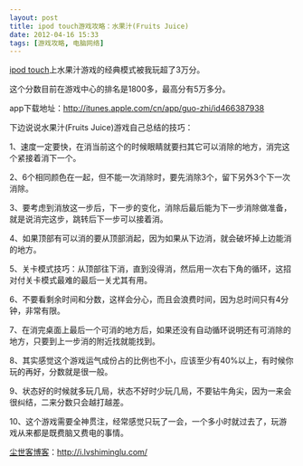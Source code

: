 ```yaml
---
layout: post
title: ipod touch游戏攻略：水果汁(Fruits Juice)
date: 2012-04-16 15:33
tags: [游戏攻略, 电脑网络]
---
```

<a href="http://i.lvshiminglu.com/tag/ipod-touch">ipod touch</a>上水果汁游戏的经典模式被我玩超了3万分。

这个分数目前在游戏中心的排名是1800多，最高分有5万多分。

app下载地址：<a href="http://itunes.apple.com/cn/app/guo-zhi/id466387938" target="_blank">http://itunes.apple.com/cn/app/guo-zhi/id466387938</a>

下边说说水果汁(Fruits Juice)游戏自己总结的技巧：

1、速度一定要快，在消当前这个的时候眼睛就要扫其它可以消除的地方，消完这个紧接着消下一个。

2、6个相同颜色在一起，但不能一次消除时，要先消除3个，留下另外3个下一次消除。

3、要考虑到消放这一步后，下一步的变化，消除后最后能为下一步消除做准备，就是说消完这步，跳转后下一步可以接着消。

4、如果顶部有可以消的要从顶部消起，因为如果从下边消，就会破坏掉上边能消的地方。

5、关卡模式技巧：从顶部往下消，直到没得消，然后用一次右下角的循环，这招对付关卡模式最难的最后一关尤其有用。

6、不要看剩余时间和分数，这样会分心，而且会浪费时间，因为总时间只有4分钟，非常有限。

7、在消完桌面上最后一个可消的地方后，如果还没有自动循环说明还有可消除的地方，只要到上一步消的附近找就能找到。

8、其实感觉这个游戏运气成份占的比例也不小，应该至少有40%以上，有时候你玩的再好，分数就是很一般。

9、状态好的时候就多玩几局，状态不好时少玩几局，不要钻牛角尖，因为一来会很纠结，二来分数只会越打越差。

10、这个游戏需要全神贯注，经常感觉只玩了一会，一个多小时就过去了，玩游戏从来都是既费脑又费电的事情。

<a href="http://i.lvshiminglu.com/">尘世客博客</a>：<a href="http://i.lvshiminglu.com/">http://i.lvshiminglu.com/</a>

